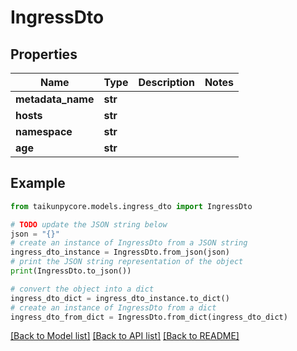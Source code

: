 # IngressDto


## Properties

Name | Type | Description | Notes
------------ | ------------- | ------------- | -------------
**metadata_name** | **str** |  | 
**hosts** | **str** |  | 
**namespace** | **str** |  | 
**age** | **str** |  | 

## Example

```python
from taikunpycore.models.ingress_dto import IngressDto

# TODO update the JSON string below
json = "{}"
# create an instance of IngressDto from a JSON string
ingress_dto_instance = IngressDto.from_json(json)
# print the JSON string representation of the object
print(IngressDto.to_json())

# convert the object into a dict
ingress_dto_dict = ingress_dto_instance.to_dict()
# create an instance of IngressDto from a dict
ingress_dto_from_dict = IngressDto.from_dict(ingress_dto_dict)
```
[[Back to Model list]](../README.md#documentation-for-models) [[Back to API list]](../README.md#documentation-for-api-endpoints) [[Back to README]](../README.md)


